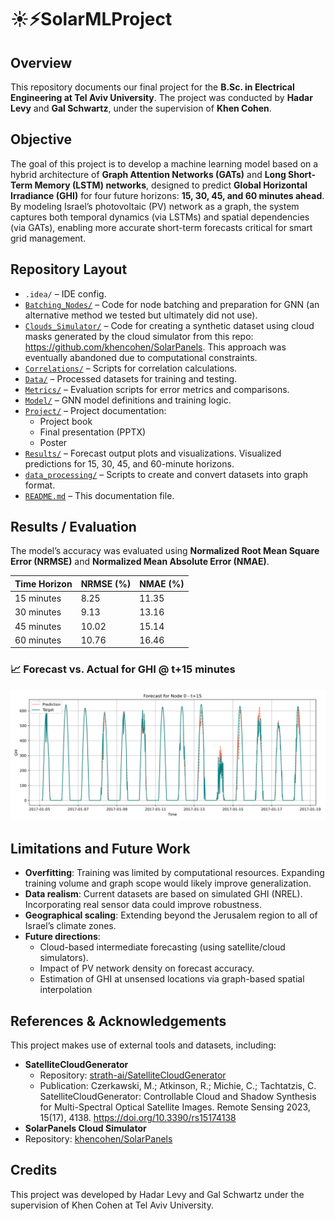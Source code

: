 # ☀️⚡SolarMLProject
## Overview
This repository documents our final project for the **B.Sc. in Electrical Engineering at Tel Aviv University**.
The project was conducted by **Hadar Levy** and **Gal Schwartz**, under the supervision of **Khen Cohen**.

## Objective
The goal of this project is to develop a machine learning model based on a hybrid architecture of **Graph Attention Networks (GATs)** and **Long Short-Term Memory (LSTM) networks**, designed to predict **Global Horizontal Irradiance (GHI)** for four future horizons: **15, 30, 45, and 60 minutes ahead**.
By modeling Israel’s photovoltaic (PV) network as a graph, the system captures both temporal dynamics (via LSTMs) and spatial dependencies (via GATs), enabling more accurate short-term forecasts critical for smart grid management.

## Repository Layout
- `.idea/` – IDE config.
- [`Batching_Nodes/`](./Batching_Nodes) – Code for node batching and preparation for GNN (an alternative method we tested but ultimately did not use).
- [`Clouds_Simulator/`](./Clouds_Simulator) – Code for creating a synthetic dataset using cloud masks generated by the cloud simulator from this repo: https://github.com/khencohen/SolarPanels. This approach was eventually abandoned due to computational constraints.
- [`Correlations/`](./Correlations) – Scripts for correlation calculations.
- [`Data/`](./Data) – Processed datasets for training and testing.
- [`Metrics/`](./Metrics) – Evaluation scripts for error metrics and comparisons.
- [`Model/`](./Model) – GNN model definitions and training logic.
- [`Project/`](./Project) – Project documentation:
  - Project book
  - Final presentation (PPTX)
  - Poster
- [`Results/`](./Results) – Forecast output plots and visualizations. Visualized predictions for 15, 30, 45, and 60-minute horizons.
- [`data_processing/`](./data_proccessing) – Scripts to create and convert datasets into graph format.
- [`README.md`](./README.md) – This documentation file.

## Results / Evaluation
The model’s accuracy was evaluated using **Normalized Root Mean Square Error (NRMSE)** and **Normalized Mean Absolute Error (NMAE)**.

| Time Horizon | NRMSE (%) | NMAE (%) |
|--------------|-----------|----------|
| 15 minutes   |    8.25   |   11.35  |
| 30 minutes   |    9.13   |   13.16  |
| 45 minutes   |    10.02  |   15.14  |
| 60 minutes   |    10.76  |   16.46  |

### 📈 Forecast vs. Actual for GHI @ t+15 minutes
![Actual Versus Prediction for 15 minutes forecasting](Results/+15/forecast_node0_t+15.png)

## Limitations and Future Work
- **Overfitting**: Training was limited by computational resources. Expanding training volume and graph scope would likely improve generalization.
- **Data realism**: Current datasets are based on simulated GHI (NREL). Incorporating real sensor data could improve robustness.
- **Geographical scaling**: Extending beyond the Jerusalem region to all of Israel’s climate zones.
- **Future directions**:
  - Cloud-based intermediate forecasting (using satellite/cloud simulators).
  - Impact of PV network density on forecast accuracy.
  - Estimation of GHI at unsensed locations via graph-based spatial interpolation

## References & Acknowledgements
This project makes use of external tools and datasets, including:
- **SatelliteCloudGenerator**
  - Repository: [strath-ai/SatelliteCloudGenerator](https://github.com/strath-ai/SatelliteCloudGenerator)  
  - Publication: Czerkawski, M.; Atkinson, R.; Michie, C.; Tachtatzis, C. SatelliteCloudGenerator: Controllable Cloud and Shadow Synthesis for Multi-Spectral Optical Satellite Images. Remote Sensing 2023, 15(17), 4138. https://doi.org/10.3390/rs15174138
 - **SolarPanels Cloud Simulator**
  - Repository: [khencohen/SolarPanels](https://github.com/khencohen/SolarPanels)  

## Credits
This project was developed by Hadar Levy and Gal Schwartz under the supervision of Khen Cohen at Tel Aviv University.
